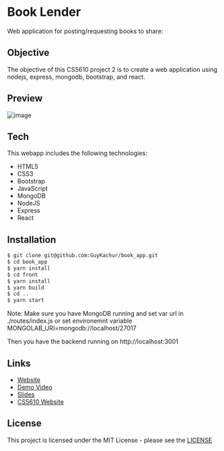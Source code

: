 # Book Lender
Web application for posting/requesting books to share:

## Objective
The objective of this CS5610 project 2 is to create a web application using nodejs, express, mongodb, bootstrap, and react.

## Preview
![image](./bookLenderDemo.gif)


## Tech
This webapp includes the following technologies:

* HTML5
* CSS3
* Bootstrap
* JavaScript
* MongoDB
* NodeJS
* Express
* React


## Installation
```sh
$ git clone git@github.com:GuyKachur/book_app.git
$ cd book_app
$ yarn install
$ cd front
$ yarn install
$ yarn build
$ cd ..
$ yarn start
```

Note: Make sure you have MongoDB running and set var url in ./routes/index.js or set environemnt variable MONGOLAB_URI=mongodb://localhost/27017

Then you have the backend running on http://localhost:3001


## Links
- [Website](https://lit-bayou-56425.herokuapp.com/)
- [Demo Video](https://www.youtube.com/watch?v=FXrf8PMUsao&feature=youtu.be)
- [Slides](https://docs.google.com/presentation/d/1-AEuXX15MnBrX2XakXUGyQSA-q80jrTdEvHsF9cax3M/edit?usp=sharing)
- [CS5610 Website](http://johnguerra.co/classes/webDevelopment_spring_2019/)


## License
This project is licensed under the MIT License - please see the [LICENSE](LICENSE)
